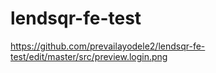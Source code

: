 # lendsqr-fe-test
https://github.com/prevailayodele2/lendsqr-fe-test/edit/master/src/preview.login.png
